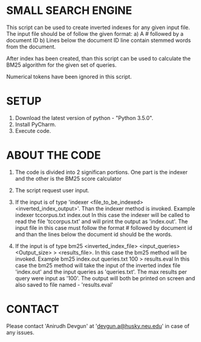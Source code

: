 # SMALL SEARCH ENGINE

This script can be used to create inverted indexes for any given input file. The input file should be of follow the given format:
a) A # followed by a document ID
b) Lines below the document ID line contain stemmed words from the document.

After index has been created, than this script can be used to calculate the BM25 algorithm for the given set of queries.

Numerical tokens have been ignored in this script.

SETUP
=====

1. Download the latest version of python - "Python 3.5.0".
2. Install PyCharm.
3. Execute code. 

ABOUT THE CODE
==============

1. The code is divided into 2 significan portions. One part is the indexer and the other is the BM25 score calculator

2. The script request user input.

3. If the input is of type 'indexer <file_to_be_indexed> <inverted_index_output>'. Than the indexer method is invoked. Example
indexer tccorpus.txt index.out
In this case the indexer will be called to read the file 'tccorpus.txt' and will print the output as 'index.out'. The input file in this case must follow the format # followed by document id and than the lines below the document id should be the words.

4. If the input is of type bm25 <inverted_index_file> <input_queries> <Output_size> > <results_file>. In this case the bm25 method will be invoked. Example
bm25 index.out queries.txt 100 > results.eval
In this case the bm25 method will take the input of the inverted index file 'index.out' and the input queries as 'queries.txt'. The max results per query were input as '100'. The output will both be printed on screen and also saved to file named - 'results.eval'


CONTACT
=======

Please contact 'Anirudh Devgun' at 'devgun.a@husky.neu.edu' in case of any issues.